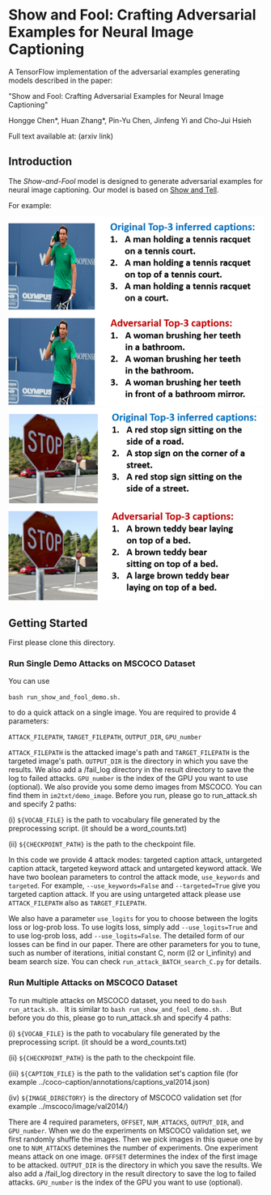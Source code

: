 # Show and Fool: Crafting Adversarial Examples for Neural Image Captioning

A TensorFlow implementation of the adversarial examples generating models described in the paper:

"Show and Fool: Crafting Adversarial Examples for Neural Image Captioning"

Hongge Chen\*, Huan Zhang\*, Pin-Yu Chen, Jinfeng Yi and Cho-Jui Hsieh


Full text available at: (arxiv link)


## Introduction

The *Show-and-Fool* model is designed to generate adversarial examples for neural image captioning. Our model is based on  [Show and Tell](https://github.com/tensorflow/models/tree/master/research/im2txt). 

For example:

![Example captions](ReadmeImages/Fig_nadal_2_small.png)
![Example captions](ReadmeImages/Fig_stopsign_2_small.png)

## Getting Started

First please clone this directory.

### Run Single Demo Attacks on MSCOCO Dataset
You can use 

```bash run_show_and_fool_demo.sh. ``` 

to do a quick attack on a single image. You are required to provide 4 parameters: 

```ATTACK_FILEPATH```, ```TARGET_FILEPATH```, ```OUTPUT_DIR```, ```GPU_number```

```ATTACK_FILEPATH``` is the attacked image's path and ```TARGET_FILEPATH``` is the targeted image's path. ```OUTPUT_DIR``` is the directory in which you save the results. We also add a /fail_log directory in the result directory to save the log to failed attacks. ```GPU_number``` is the index of the GPU you want to use (optional). We also provide you some demo images from MSCOCO. You can find them in ```im2txt/demo_image```. Before you run, please go to run_attack.sh and specify 2 paths:

(i) ```${VOCAB_FILE}``` is the path to vocabulary file generated by the preprocessing script. (it should be a word_counts.txt)

(ii) ```${CHECKPOINT_PATH}``` is the path to the checkpoint file.

In this code we provide 4 attack modes: targeted caption attack, untargeted caption attack, targeted keyword attack and untargeted keyword attack. We have two boolean parameters to control the attack mode, ```use_keywords``` and ```targeted```. 
For example, ```--use_keywords=False``` and ```--targeted=True``` give you targeted caption attack. If you are using untargeted attack please use ```ATTACK_FILEPATH``` also as ```TARGET_FILEPATH```. 

We also have a parameter ```use_logits``` for you to choose between the logits loss or log-prob loss. To use logits loss, simply add ```--use_logits=True``` and to use log-prob loss, add ```--use_logits=False```. The detailed form of our losses can be find in our paper. There are other parameters for you to tune, such as number of iterations, initial constant C, norm (l2 or l_infinity) and beam search size. You can check ```run_attack_BATCH_search_C.py``` for details.



### Run Multiple Attacks on MSCOCO Dataset
To run multiple attacks on MSCOCO dataset, you need to do ```bash run_attack.sh. ``` It is similar to ```bash run_show_and_fool_demo.sh. ```. But before you do this, please go to run_attack.sh and specify 4 paths:

(i) ```${VOCAB_FILE}``` is the path to vocabulary file generated by the preprocessing script. (it should be a word_counts.txt)

(ii) ```${CHECKPOINT_PATH}``` is the path to the checkpoint file.

(iii) ```${CAPTION_FILE}``` is the path to the validation set's caption file (for example ../coco-caption/annotations/captions_val2014.json)

(iv) ```${IMAGE_DIRECTORY}``` is the directory of MSCOCO validation set (for example ../mscoco/image/val2014/)

There are 4 required parameters, ```OFFSET```, ```NUM_ATTACKS```, ```OUTPUT_DIR```, and ```GPU_number```. When we do the experiments on MSCOCO validation set, we first randomly shuffle the images. Then we pick images in this queue one by one to ```NUM_ATTACKS``` detemines the number of experiments. One experiment means attack on one image. ```OFFSET``` determines the index of the first image to be attacked. ```OUTPUT_DIR``` is the directory in which you save the results. We also add a /fail_log directory in the result directory to save the log to failed attacks. ```GPU_number``` is the index of the GPU you want to use (optional). 

 





